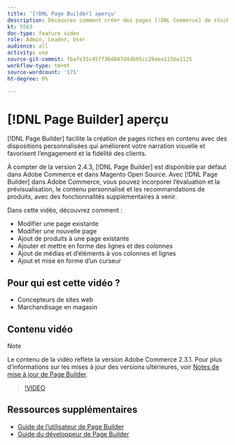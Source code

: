 ```yaml
---
title: '[!DNL Page Builder] aperçu'
description: Découvrez comment créer des pages [!DNL Commerce] de stocker des pages dans l’administrateur à l’aide de [!DNL Page Builder].
kt: 5563
doc-type: feature video
role: Admin, Leader, User
audience: all
activity: use
source-git-commit: fbafe35c45ff36d847d4db05cc29aea115ba1125
workflow-type: tm+mt
source-wordcount: '171'
ht-degree: 0%

---
```



# [!DNL Page Builder] aperçu

[!DNL Page Builder] facilite la création de pages riches en contenu avec des dispositions personnalisées qui améliorent votre narration visuelle et favorisent l’engagement et la fidélité des clients.

À compter de la version 2.4.3, [!DNL Page Builder] est disponible par défaut dans Adobe Commerce et dans Magento Open Source. Avec [!DNL Page Builder] dans Adobe Commerce, vous pouvez incorporer l’évaluation et la prévisualisation, le contenu personnalisé et les recommandations de produits, avec des fonctionnalités supplémentaires à venir.

Dans cette vidéo, découvrez comment :

- Modifier une page existante
- Modifier une nouvelle page
- Ajout de produits à une page existante
- Ajouter et mettre en forme des lignes et des colonnes
- Ajout de médias et d’éléments à vos colonnes et lignes
- Ajout et mise en forme d’un curseur

## Pour qui est cette vidéo ?

- Concepteurs de sites web
- Marchandisage en magasin

## Contenu vidéo

>[!NOTE]
>
>Le contenu de la vidéo reflète la version Adobe Commerce 2.3.1. Pour plus d’informations sur les mises à jour des versions ultérieures, voir [Notes de mise à jour de Page Builder](https://devdocs.magento.com/page-builder/docs/release-notes.html).

>[!VIDEO](https://video.tv.adobe.com/v/35783?quality=12&learn=on)

## Ressources supplémentaires

- [Guide de l’utilisateur de Page Builder](https://docs.magento.com/user-guide/cms/page-builder.html)
- [Guide du développeur de Page Builder](https://devdocs.magento.com/page-builder/docs/index.html)
